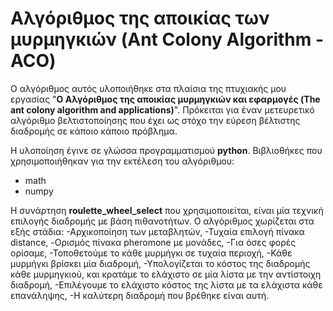 # Αλγόριθμος της αποικίας των μυρμηγκιών (Ant Colony Algorithm - ACO)

Ο αλγόριθμος αυτός υλοποιήθηκε στα πλαίσια της πτυχιακής μου εργασίας "**Ο Αλγόριθμος της αποικίας μυρμηγκιών και εφαρμογές (The ant colony algorithm and applications)**".
Πρόκειται για έναν μετευρετικό αλγόριθμο βελτιστοποίησης που έχει ως στόχο την εύρεση βέλτιστης διαδρομής σε κάποιο κάποιο πρόβλημα.

Η υλοποίηση έγινε σε γλώσσα προγραμματισμού **python**.
Βιβλιοθήκες που χρησιμοποιήθηκαν για την εκτέλεση του αλγόριθμου:
- math
- numpy

Η συνάρτηση **roulette_wheel_select** που χρησιμοποιείται, είναι μία τεχνική επιλογής διαδρομής με βάση πιθανοτήτων.
Ο αλγόριθμος χωρίζεται στα εξής στάδια:
-Αρχικοποίηση των μεταβλητών,
-Τυχαία επιλογή πίνακα distance,
-Ορισμός πίνακα pheromone με μονάδες,
-Για όσες φορές ορίσαμε,
-Τοποθετούμε το κάθε μυρμήγκι σε τυχαία περιοχή,
-Κάθε μυρμήγκι βρίσκει μία διαδρομή,
-Υπολογίζεται το κόστος της διαδρομής κάθε μυρμηγκιού, και κρατάμε το ελάχιστο σε μία λίστα με την αντίστοιχη διαδρομή,
-Επιλέγουμε το ελάχιστο κόστος της λίστα με τα ελάχιστα κάθε επανάληψης,
-Η καλύτερη διαδρομή που βρέθηκε είναι αυτή.



